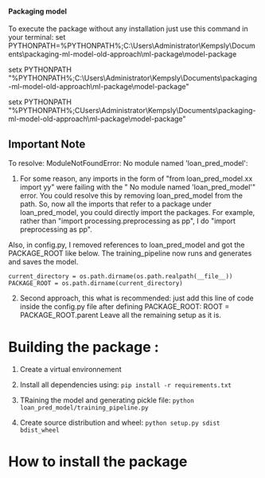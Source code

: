 #### Packaging model

To execute the package without any installation just use this command in your terminal:
set PYTHONPATH=%PYTHONPATH%;C:\Users\Administrator\Kempsly\Documents\packaging-ml-model-old-approach\ml-package\model-package


<!-- To make it permanetly -->
setx PYTHONPATH "%PYTHONPATH%;C:\Users\Administrator\Kempsly\Documents\packaging-ml-model-old-approach\ml-package\model-package"

setx PYTHONPATH "%PYTHONPATH%;CUsers\Administrator\Kempsly\Documents\packaging-ml-model-old-approach\ml-package\model-package"

<!-- Make sure to replace kempsly by your own user name, that is for windows user -->

## Important Note
To resolve: ModuleNotFoundError: No module named 'loan_pred_model':

 1. For some reason, any imports in the form of "from loan_pred_model.xx import yy" were failing with the " No module named 'loan_pred_model'" error. You could  resolve this by removing loan_pred_model from the path. So, now all the imports that refer to a package under loan_pred_model, you could directly import the packages. For example, rather than "import processing.preprocessing as pp", I do "import preprocessing as pp".

Also, in config.py, I removed references to loan_pred_model and got the PACKAGE_ROOT like below. The training_pipeline now runs and generates and saves the model.

    current_directory = os.path.dirname(os.path.realpath(__file__))
    PACKAGE_ROOT = os.path.dirname(current_directory)
    
2. Second approach, this what is recommended: just add this line of code inside the config.py file after defining PACKAGE_ROOT:
ROOT = PACKAGE_ROOT.parent
Leave all the remaining setup as it is.


# Building the package :
1. Create a virtual environnement

2. Install all dependencies using:
  `pip install -r requirements.txt`
  
3. TRaining the model and generating pickle file:
  `python loan_pred_model/training_pipeline.py`
  
4. Create source distribution and wheel:
   `python setup.py sdist bdist_wheel`


# How to install the package

  